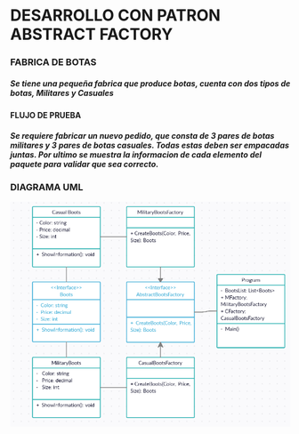 # DESARROLLO CON PATRON ABSTRACT FACTORY 

### FABRICA DE BOTAS
##### Se tiene una pequeña fabrica que produce botas, cuenta con dos tipos de botas, Militares y Casuales
#### FLUJO DE PRUEBA 
##### Se requiere fabricar un nuevo pedido, que consta de 3 pares de botas militares y 3 pares de botas casuales. Todas estas deben ser empacadas juntas. Por ultimo se muestra la informacion de cada elemento del paquete para validar que sea correcto.

### DIAGRAMA UML
![UML](https://github.com/jacovzap/AbstactFactoryPattern/blob/main/UMLDiagram/UMLFabricaBotas.png)
